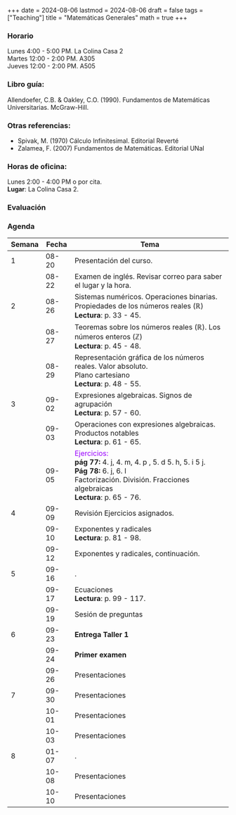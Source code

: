+++
date      = 2024-08-06
lastmod   = 2024-08-06
draft     = false
tags      = ["Teaching"]
title     = "Matemáticas Generales"
math      = true
+++

### Horario

Lunes 4:00 - 5:00 PM. La Colina Casa 2  <br>
Martes 12:00 - 2:00 PM. A305 <br>
Jueves 12:00 - 2:00 PM. A505 

### Libro guía:

Allendoefer, C.B. & Oakley, C.O. (1990). Fundamentos de Matemáticas Universitarias. McGraw-Hill.

### Otras referencias:

* Spivak, M. (1970) Cálculo Infinitesimal. Editorial Reverté
* Zalamea, F. (2007) Fundamentos de Matemáticas. Editorial UNal

### Horas de oficina: 

Lunes 2:00 - 4:00 PM o por cita. <br>
**Lugar**: La Colina Casa 2. 

### Evaluación

### Agenda

Semana | Fecha | Tema
---| --- | ----
1  | 08-20 | Presentación del curso.
&nbsp; | 08-22 | Examen de inglés. Revisar correo para saber el lugar y la hora.
2  | 08-26 | Sistemas numéricos. Operaciones binarias. <br> Propiedades de los números reales ($\mathbb{R}$) <br> **Lectura**: p. 33 - 45.
&nbsp; | 08-27 | Teoremas sobre los números reales ($\mathbb{R}$). Los números enteros ($\mathbb{Z}$) <br> **Lectura**: p. 45 - 48.
&nbsp; | 08-29 | Representación gráfica de los números reales. Valor absoluto. <br>Plano cartesiano <br> **Lectura**: p. 48 - 55.
3  | 09-02 | Expresiones algebraicas. Signos de agrupación <br> **Lectura**: p. 57 - 60.
&nbsp; | 09-03 | Operaciones con expresiones algebraicas. Productos notables<br> **Lectura**: p. 61 - 65.
&nbsp; | 09-05 | <font color="#9900FF"> Ejercicios: </font> <br>**pág 77:** 4. j, 4. m, 4. p , 5. d 5. h, 5. i 5 j. <br> **Pág 78:** 6. j, 6. l <br> Factorización. División. Fracciones algebraicas <br> **Lectura**: p. 65 - 76.
4  | 09-09 | Revisión Ejercicios asignados.
&nbsp; | 09-10 | Exponentes y radicales <br> **Lectura**: p. 81 - 98.
&nbsp; | 09-12 | Exponentes y radicales, continuación.
5  | 09-16 | .
&nbsp; | 09-17 | Ecuaciones <br> **Lectura**: p. 99 - 117.
&nbsp; | 09-19 | Sesión de preguntas
6  | 09-23 | **Entrega Taller 1** 
&nbsp; | 09-24 | **Primer examen**
&nbsp; | 09-26 | Presentaciones
7  | 09-30 | Presentaciones
&nbsp; | 10-01 | Presentaciones
&nbsp; | 10-03 | Presentaciones
8  | 01-07 | .
&nbsp; | 10-08 | Presentaciones
&nbsp; | 10-10 | Presentaciones


